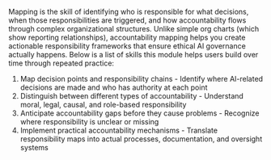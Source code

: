 Mapping is the skill of identifying who is responsible for what decisions, when those responsibilities are triggered, and how accountability flows through complex organizational structures. Unlike simple org charts (which show reporting relationships), accountability mapping helps you create actionable responsibility frameworks that ensure ethical AI governance actually happens. Below is a list of skills this module helps users build over time through repeated practice:
1. Map decision points and responsibility chains - Identify where AI-related decisions are made and who has authority at each point
2. Distinguish between different types of accountability - Understand moral, legal, causal, and role-based responsibility
3. Anticipate accountability gaps before they cause problems - Recognize where responsibility is unclear or missing
4. Implement practical accountability mechanisms - Translate responsibility maps into actual processes, documentation, and oversight systems
